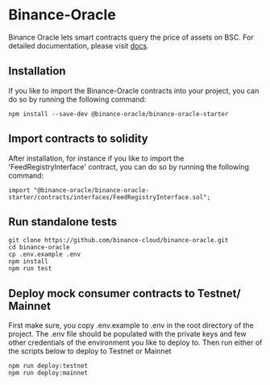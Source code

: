 
# Binance-Oracle
Binance Oracle lets smart contracts query the price of assets on BSC. For detailed documentation, please visit [docs](https://oracle.binance.com/docs).

## Installation
If you like to import the Binance-Oracle contracts into your project, you can do so by running the following command:
```shell
npm install --save-dev @binance-oracle/binance-oracle-starter
```
## Import contracts to solidity

After installation, for instance if you like to import the 'FeedRegistryInterface' contract, you can do so by running the following command:

```solidity 
import "@binance-oracle/binance-oracle-starter/contracts/interfaces/FeedRegistryInterface.sol";
```


## Run standalone tests

```shell
git clone https://github.com/binance-cloud/binance-oracle.git
cd binance-oracle
cp .env.example .env
npm install
npm run test
```

## Deploy mock consumer contracts to Testnet/ Mainnet

First make sure, you copy .env.example to .env in the root directory of the project. 
The .env file should be populated with the private keys and few other credentials of the environment you like to deploy to.
Then run either of the scripts below to deploy to Testnet or Mainnet

```shell
npm run deploy:testnet
npm run deploy:mainnet
```



